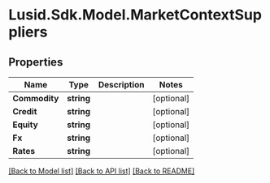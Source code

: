 # Lusid.Sdk.Model.MarketContextSuppliers
## Properties

Name | Type | Description | Notes
------------ | ------------- | ------------- | -------------
**Commodity** | **string** |  | [optional] 
**Credit** | **string** |  | [optional] 
**Equity** | **string** |  | [optional] 
**Fx** | **string** |  | [optional] 
**Rates** | **string** |  | [optional] 

[[Back to Model list]](../README.md#documentation-for-models) [[Back to API list]](../README.md#documentation-for-api-endpoints) [[Back to README]](../README.md)

